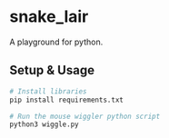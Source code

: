 # snake_lair

A playground for python.

## Setup & Usage

```bash
# Install libraries
pip install requirements.txt

# Run the mouse wiggler python script
python3 wiggle.py

```

